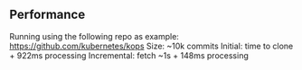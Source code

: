 ## Performance
Running using the following repo as example:
https://github.com/kubernetes/kops
Size: ~10k commits
Initial: time to clone + 922ms processing
Incremental: fetch ~1s + 148ms processing